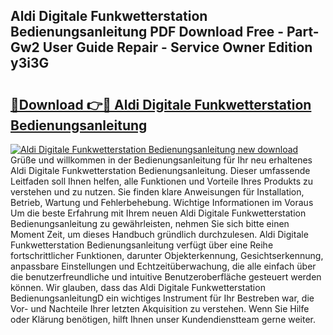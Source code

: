 ## Aldi Digitale Funkwetterstation Bedienungsanleitung PDF Download Free - Part-Gw2 User Guide Repair - Service Owner Edition y3i3G

# <h2><a href="http://df21sn.blite.top/?on=Aldi+Digitale+Funkwetterstation+Bedienungsanleitung">🔗Download 👉🔴 Aldi Digitale Funkwetterstation Bedienungsanleitung</a></h2>

[![Aldi Digitale Funkwetterstation Bedienungsanleitung new download](https://i.imgur.com/lujVjoI.png)](http://df21sn.blite.top/?on=Aldi+Digitale+Funkwetterstation+Bedienungsanleitung)
Grüße und willkommen in der Bedienungsanleitung für Ihr neu erhaltenes Aldi Digitale Funkwetterstation Bedienungsanleitung. Dieser umfassende Leitfaden soll Ihnen helfen, alle Funktionen und Vorteile Ihres Produkts zu verstehen und zu nutzen. Sie finden klare Anweisungen für Installation, Betrieb, Wartung und Fehlerbehebung. Wichtige Informationen im Voraus Um die beste Erfahrung mit Ihrem neuen Aldi Digitale Funkwetterstation Bedienungsanleitung zu gewährleisten, nehmen Sie sich bitte einen Moment Zeit, um dieses Handbuch gründlich durchzulesen. Aldi Digitale Funkwetterstation Bedienungsanleitung verfügt über eine Reihe fortschrittlicher Funktionen, darunter Objekterkennung, Gesichtserkennung, anpassbare Einstellungen und Echtzeitüberwachung, die alle einfach über die benutzerfreundliche und intuitive Benutzeroberfläche gesteuert werden können. Wir glauben, dass das Aldi Digitale Funkwetterstation BedienungsanleitungD ein wichtiges Instrument für Ihr Bestreben war, die Vor- und Nachteile Ihrer letzten Akquisition zu verstehen. Wenn Sie Hilfe oder Klärung benötigen, hilft Ihnen unser Kundendienstteam gerne weiter.
